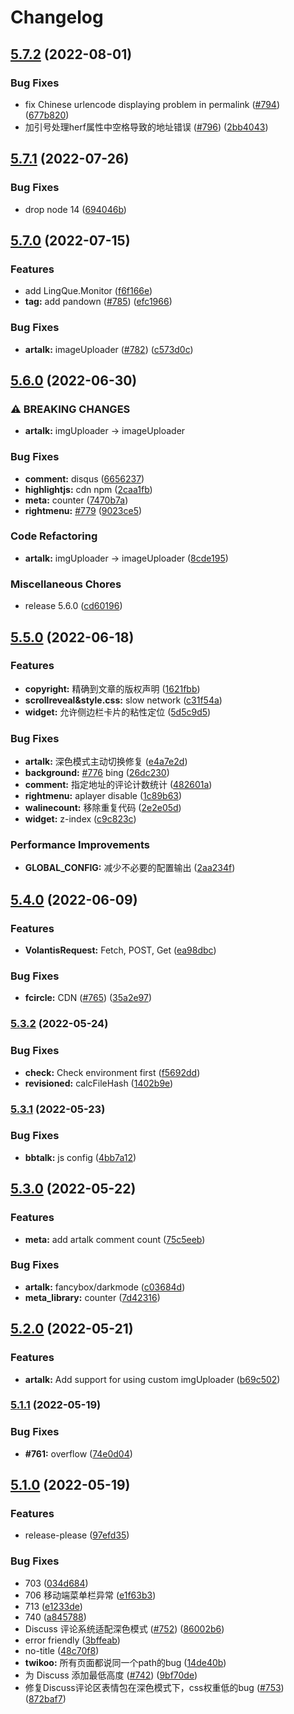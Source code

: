 # Changelog

## [5.7.2](https://github.com/volantis-x/hexo-theme-volantis/compare/v5.7.1...v5.7.2) (2022-08-01)


### Bug Fixes

* fix Chinese urlencode displaying problem in permalink ([#794](https://github.com/volantis-x/hexo-theme-volantis/issues/794)) ([677b820](https://github.com/volantis-x/hexo-theme-volantis/commit/677b8207f7e0863470ffcb8fd9f287ca7ec1e9cf))
* 加引号处理herf属性中空格导致的地址错误 ([#796](https://github.com/volantis-x/hexo-theme-volantis/issues/796)) ([2bb4043](https://github.com/volantis-x/hexo-theme-volantis/commit/2bb4043bbf58eb6080e3e5743817ad4420409937))

## [5.7.1](https://github.com/volantis-x/hexo-theme-volantis/compare/v5.7.0...v5.7.1) (2022-07-26)


### Bug Fixes

* drop node 14 ([694046b](https://github.com/volantis-x/hexo-theme-volantis/commit/694046b934be663001226fedd4fb6b2535ec9d59))

## [5.7.0](https://github.com/volantis-x/hexo-theme-volantis/compare/v5.6.0...v5.7.0) (2022-07-15)


### Features

* add LingQue.Monitor ([f6f166e](https://github.com/volantis-x/hexo-theme-volantis/commit/f6f166e0e2834bc3c765383b4c21643df9bf7dc6))
* **tag:** add pandown ([#785](https://github.com/volantis-x/hexo-theme-volantis/issues/785)) ([efc1966](https://github.com/volantis-x/hexo-theme-volantis/commit/efc1966f1b976a0c59ef5b08da41838bda0e7a83))


### Bug Fixes

* **artalk:** imageUploader ([#782](https://github.com/volantis-x/hexo-theme-volantis/issues/782)) ([c573d0c](https://github.com/volantis-x/hexo-theme-volantis/commit/c573d0c59b3dda882d88475ce44635647c64e4eb))

## [5.6.0](https://github.com/volantis-x/hexo-theme-volantis/compare/v5.5.0...v5.6.0) (2022-06-30)


### ⚠ BREAKING CHANGES

* **artalk:** imgUploader -> imageUploader

### Bug Fixes

* **comment:** disqus ([6656237](https://github.com/volantis-x/hexo-theme-volantis/commit/665623793b7610f2d9be8c1338c23e82f1b98159))
* **highlightjs:** cdn npm ([2caa1fb](https://github.com/volantis-x/hexo-theme-volantis/commit/2caa1fb1e630381ed9ea019038a4d8580d17703c))
* **meta:** counter ([7470b7a](https://github.com/volantis-x/hexo-theme-volantis/commit/7470b7abcfbc545e5552363c85b9562e42e75541))
* **rightmenu:** [#779](https://github.com/volantis-x/hexo-theme-volantis/issues/779) ([9023ce5](https://github.com/volantis-x/hexo-theme-volantis/commit/9023ce573d8ad0595990dafb13553817d749fee8))


### Code Refactoring

* **artalk:** imgUploader -> imageUploader ([8cde195](https://github.com/volantis-x/hexo-theme-volantis/commit/8cde195b30c2111338ac2bcec45bcaf145867ccf))


### Miscellaneous Chores

* release 5.6.0 ([cd60196](https://github.com/volantis-x/hexo-theme-volantis/commit/cd60196d4dc730d9d8d238ad1958f868b103ebfb))

## [5.5.0](https://github.com/volantis-x/hexo-theme-volantis/compare/v5.4.0...v5.5.0) (2022-06-18)


### Features

* **copyright:** 精确到文章的版权声明 ([1621fbb](https://github.com/volantis-x/hexo-theme-volantis/commit/1621fbb211057b037bb28328a364fbe4fc32df5a))
* **scrollreveal&style.css:** slow network ([c31f54a](https://github.com/volantis-x/hexo-theme-volantis/commit/c31f54a01537bd68b83ed289a406b154499d8f21))
* **widget:** 允许侧边栏卡片的粘性定位 ([5d5c9d5](https://github.com/volantis-x/hexo-theme-volantis/commit/5d5c9d5e7e288eb654922c4659dfdc5a1442ceda))


### Bug Fixes

* **artalk:** 深色模式主动切换修复 ([e4a7e2d](https://github.com/volantis-x/hexo-theme-volantis/commit/e4a7e2d247a8ab63365b1c0c6fc04e8f9bdb5656))
* **background:** [#776](https://github.com/volantis-x/hexo-theme-volantis/issues/776) bing ([26dc230](https://github.com/volantis-x/hexo-theme-volantis/commit/26dc230ab6377356edb86a21e7c7267433110ac1))
* **comment:** 指定地址的评论计数统计 ([482601a](https://github.com/volantis-x/hexo-theme-volantis/commit/482601ae02ce686bce1aff6b961dd6ead28a6985))
* **rightmenu:** aplayer disable ([1c89b63](https://github.com/volantis-x/hexo-theme-volantis/commit/1c89b631371c89975f9977550d8a5c2f586b5fd5))
* **walinecount:** 移除重复代码 ([2e2e05d](https://github.com/volantis-x/hexo-theme-volantis/commit/2e2e05d7ca19e94f6036c48b3448c58d0401e10b))
* **widget:** z-index ([c9c823c](https://github.com/volantis-x/hexo-theme-volantis/commit/c9c823cf772f5c26f54ddc82064e5bba79c76331))


### Performance Improvements

* **GLOBAL_CONFIG:** 减少不必要的配置输出 ([2aa234f](https://github.com/volantis-x/hexo-theme-volantis/commit/2aa234f47be05c711f4af526d0e293f5dd8e7926))

## [5.4.0](https://github.com/volantis-x/hexo-theme-volantis/compare/v5.3.2...v5.4.0) (2022-06-09)


### Features

* **VolantisRequest:** Fetch, POST, Get ([ea98dbc](https://github.com/volantis-x/hexo-theme-volantis/commit/ea98dbcc4c3a9bfc0bf6de452e0da826276ff29c))


### Bug Fixes

* **fcircle:** CDN ([#765](https://github.com/volantis-x/hexo-theme-volantis/issues/765)) ([35a2e97](https://github.com/volantis-x/hexo-theme-volantis/commit/35a2e971da07eb30e4cb9a0fdeaafe74580cbcd0))

### [5.3.2](https://github.com/volantis-x/hexo-theme-volantis/compare/v5.3.1...v5.3.2) (2022-05-24)


### Bug Fixes

* **check:** Check environment first ([f5692dd](https://github.com/volantis-x/hexo-theme-volantis/commit/f5692dd862cb0790a656866853e41908b2967de6))
* **revisioned:** calcFileHash ([1402b9e](https://github.com/volantis-x/hexo-theme-volantis/commit/1402b9ea7747bdcf60e6190b243970567c033528))

### [5.3.1](https://github.com/volantis-x/hexo-theme-volantis/compare/v5.3.0...v5.3.1) (2022-05-23)


### Bug Fixes

* **bbtalk:** js config ([4bb7a12](https://github.com/volantis-x/hexo-theme-volantis/commit/4bb7a12a8d1ab384a223b946e7da1f3ecf60c9ac))

## [5.3.0](https://github.com/volantis-x/hexo-theme-volantis/compare/v5.2.0...v5.3.0) (2022-05-22)


### Features

* **meta:** add artalk comment count ([75c5eeb](https://github.com/volantis-x/hexo-theme-volantis/commit/75c5eeb688d52289f466d8e26b84352d7dae74b9))


### Bug Fixes

* **artalk:** fancybox/darkmode ([c03684d](https://github.com/volantis-x/hexo-theme-volantis/commit/c03684dd6d7feced55969bddc4c357a65ec0333c))
* **meta_library:** counter ([7d42316](https://github.com/volantis-x/hexo-theme-volantis/commit/7d42316a80909125938774b9685b4962486ecc65))

## [5.2.0](https://github.com/volantis-x/hexo-theme-volantis/compare/v5.1.1...v5.2.0) (2022-05-21)


### Features

* **artalk:** Add support for using custom imgUploader ([b69c502](https://github.com/volantis-x/hexo-theme-volantis/commit/b69c502565d8b4d6d1ad1a58fdc3fc00ac200cef))

### [5.1.1](https://github.com/volantis-x/hexo-theme-volantis/compare/v5.1.0...v5.1.1) (2022-05-19)


### Bug Fixes

* **#761:** overflow ([74e0d04](https://github.com/volantis-x/hexo-theme-volantis/commit/74e0d04a47d17c513f0d29ecaceb49b51d63ee18))

## [5.1.0](https://github.com/volantis-x/hexo-theme-volantis/compare/5.0.0...v5.1.0) (2022-05-19)


### Features

* release-please ([97efd35](https://github.com/volantis-x/hexo-theme-volantis/commit/97efd352d3f44d7f12a813db89c07ab0ba56e188))


### Bug Fixes

* 703 ([034d684](https://github.com/volantis-x/hexo-theme-volantis/commit/034d6847050472d7fe89335d65f371112c7449e8))
* 706 移动端菜单栏异常 ([e1f63b3](https://github.com/volantis-x/hexo-theme-volantis/commit/e1f63b33d47a992c278eb51471e5e2816ebc138f))
* 713 ([e1233de](https://github.com/volantis-x/hexo-theme-volantis/commit/e1233de457648ea46597a5ec4875efc5011e58b5))
* 740 ([a845788](https://github.com/volantis-x/hexo-theme-volantis/commit/a845788c9dbc1c251e93ca6e8b557d6e1bfb849e))
* Discuss 评论系统适配深色模式 ([#752](https://github.com/volantis-x/hexo-theme-volantis/issues/752)) ([86002b6](https://github.com/volantis-x/hexo-theme-volantis/commit/86002b67af0060e21e9ac2514aeee64377e01e69))
* error friendly ([3bffeab](https://github.com/volantis-x/hexo-theme-volantis/commit/3bffeabc2399cd3dda5816c13b1b56be25d7f95f))
* no-title ([48c70f8](https://github.com/volantis-x/hexo-theme-volantis/commit/48c70f8c13dd4d6dc7fa1bb5226c5987fde7971f))
* **twikoo:** 所有页面都说同一个path的bug ([14de40b](https://github.com/volantis-x/hexo-theme-volantis/commit/14de40bbe12e1e1679a60a58e0d501625d0e7ff2))
* 为 Discuss 添加最低高度 ([#742](https://github.com/volantis-x/hexo-theme-volantis/issues/742)) ([9bf70de](https://github.com/volantis-x/hexo-theme-volantis/commit/9bf70debfb8a38da89a7bf5f7bd7634d504aa457))
* 修复Discuss评论区表情包在深色模式下，css权重低的bug ([#753](https://github.com/volantis-x/hexo-theme-volantis/issues/753)) ([872baf7](https://github.com/volantis-x/hexo-theme-volantis/commit/872baf7481b1bb6e47381638c5c346fb232a398a))
